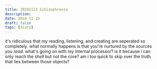 ```yaml
---
title: 20241113 Schizophrenia
description: 
date: 2024-11-13
draft: false
tags: [diary] 
---
```


it's ridiculous that my reading, listening, and creating are seperated so completely. what normally happens is that you're nurtured by the sources you *read*. what's going on with my internal processor? is it because i can only reach the *shell* but not the core? am i too quick to skip over the truth that lies between those objects? 


